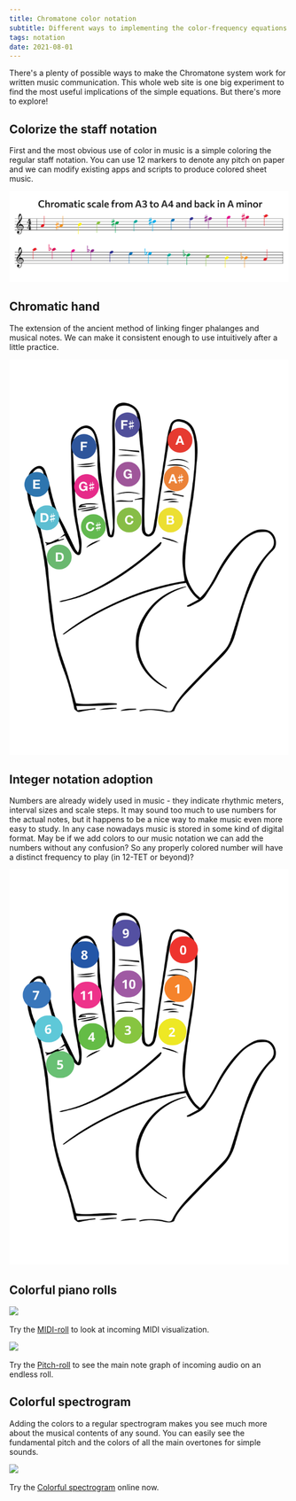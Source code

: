 ```yaml
---
title: Chromatone color notation
subtitle: Different ways to implementing the color-frequency equations for writing and reading music
tags: notation
date: 2021-08-01
---
```


There's a plenty of possible ways to make the Chromatone system work for written music communication. This whole web site is one big experiment to find the most useful implications of the simple equations. But there's more to explore!

## Colorize the staff notation

First and the most obvious use of color in music is a simple coloring the regular staff notation. You can use 12 markers to denote any pitch on paper and we can modify existing apps and scripts to produce colored sheet music.

![svg](./chromatic-scale.svg)

## Chromatic hand

The extension of the ancient method of linking finger phalanges and musical notes. We can make it consistent enough to use intuitively after a little practice.

![svg](./note-hand.svg)

## Integer notation adoption

Numbers are already widely used in music - they indicate rhythmic meters, interval sizes and scale steps. It may sound too much to use numbers for the actual notes, but it happens to be a nice way to make music even more easy to study. In any case nowadays music is stored in some kind of digital format. May be if we add colors to our music notation we can add the numbers without any confusion? So any properly colored number will have a distinct frequency to play (in 12-TET or beyond)?

![svg](./hand.svg)

## Colorful piano rolls

![](/media/apps/midi-roll.png)

Try the [MIDI-roll](/practice/midi/roll.md) to look at incoming MIDI visualization.

![](/media/apps/roll.png)

Try the [Pitch-roll](/practice/pitch/roll.md) to see the main note graph of incoming audio on an endless roll.

## Colorful spectrogram

Adding the colors to a regular spectrogram makes you see much more about the musical contents of any sound. You can easily see the fundamental pitch and the colors of all the main overtones for simple sounds.

![](/media/apps/spectrogram.png)

Try the [Colorful spectrogram](/practice/pitch/spectrogram.md) online now.